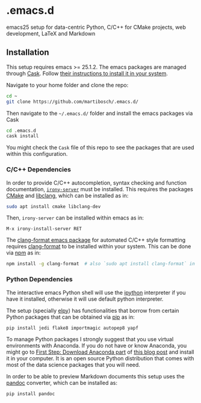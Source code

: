 # .emacs.d

emacs25 setup for data-centric Python, C/C++ for CMake projects, web development, LaTeX and Markdown

## Installation

This setup requires emacs >= 25.1.2. The emacs packages are managed through [Cask](http://cask.readthedocs.io/). Follow [their instructions to install it in your system](https://cask.readthedocs.io/en/latest/guide/installation.html).

Navigate to your home folder and clone the repo:

```bash
cd ~
git clone https://github.com/martibosch/.emacs.d/
```

Then navigate to the `~/.emacs.d/` folder and install the emacs packages via Cask

```bash
cd .emacs.d
cask install
```

You might check the `Cask` file of this repo to see the packages that are used within this configuration.

### C/C++ Dependencies

In order to provide C/C++ autocompletion, syntax checking and function documentation, [`irony-server`](https://github.com/Sarcasm/irony-mode) must be installed. This requires the packages [CMake](http://www.cmake.org/) and [libclang](http://clang.llvm.org/doxygen/group__CINDEX.html), which can be installed as in:

``` bash
sudo apt install cmake libclang-dev
```

Then, `irony-server` can be installed within emacs as in:

```
M-x irony-install-server RET
```

The [clang-format emacs package](https://github.com/sonatard/clang-format) for automated C/C++ style formatting requires [clang-format](https://clang.llvm.org/docs/ClangFormat.html) to be installed within your system. This can be done via [npm](https://www.npmjs.com/) as in:

``` bash
npm install -g clang-format  # also `sudo apt install clang-format` in Ubuntu
```


### Python Dependencies

The interactive emacs Python shell will use the [ipython](https://ipython.org/) interpreter if you have it installed, otherwise it will use default python interpreter. 

The setup (specially [elpy](https://github.com/jorgenschaefer/elpy)) has functionalities that borrow from certain Python packages that can be obtained via [pip](https://pypi.org/project/pip/) as in:

```bash
pip install jedi flake8 importmagic autopep8 yapf
```

To manage Python packages I strongly suggest that you use virtual environments with Anaconda. If you do not have or know Anaconda, you might go to [First Step: Download Anaconda part](http://martibosch.github.io/blog/2016/08/27/how-to-do-your-machine-learning-assignments-in-10-mins.html#first-step-download-anaconda) of [this blog post](http://martibosch.github.io/blog/2016/08/27/how-to-do-your-machine-learning-assignments-in-10-mins.html#first-step-download-anaconda) and install it in your computer. It is an open source Python distribution that comes with most of the data science packages that you will need.

In order to be able to preview Markdown documents this setup uses the [pandoc](https://pandoc.org/) converter, which can be installed as:

```bash
pip install pandoc
```
